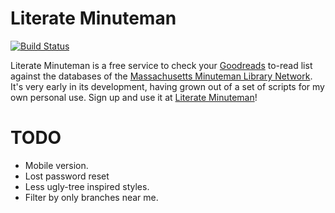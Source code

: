 # Literate Minuteman #
 
[![Build Status](https://secure.travis-ci.org/thegreatape/literate-minuteman.png)](http://travis-ci.org/thegreatape/literate-minuteman)

 Literate Minuteman is a free service to check your [Goodreads](http://www.goodreads.com) to-read list against the databases of the [Massachusetts Minuteman Library Network](http://www.mln.lib.ma.us/). It's very early in its development, having grown out of a set of scripts for my own personal use. Sign up and use it at [Literate Minuteman](http://minuteman.zen-hacking.com/)!

# TODO #
* Mobile version.
* Lost password reset
* Less ugly-tree inspired styles.
* Filter by only branches near me.
